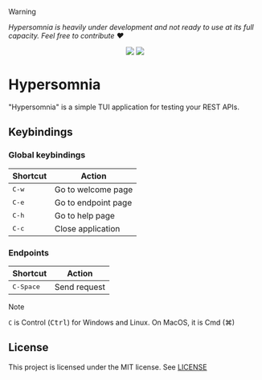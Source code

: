 <!-- prettier-ignore -->
> [!WARNING]
> _Hypersomnia is heavily under development and not ready to use at its full
> capacity. Feel free to contribute :heart:_

<div style="text-align: center;">
  <image src="./docs/images/welcome.png" />
  <image src="https://goreportcard.com/badge/github.com/HicaroD/hypersomnia" />
</div>

# Hypersomnia

"Hypersomnia" is a simple TUI application for testing your REST APIs.

## Keybindings

### Global keybindings

| Shortcut       | Action              |
| -------------- | ------------------- |
| <kbd>C-w</kbd> | Go to welcome page  |
| <kbd>C-e</kbd> | Go to endpoint page |
| <kbd>C-h</kbd> | Go to help page     |
| <kbd>C-c</kbd> | Close application   |

### Endpoints

| Shortcut           | Action       |
| ------------------ | ------------ |
| <kbd>C-Space</kbd> | Send request |

<!-- prettier-ignore -->
> [!NOTE]
> `C` is Control (<kbd>Ctrl</kbd>) for Windows and Linux. On MacOS, it is Cmd
> (⌘)

## License

This project is licensed under the MIT license. See [LICENSE](./LICENSE)
